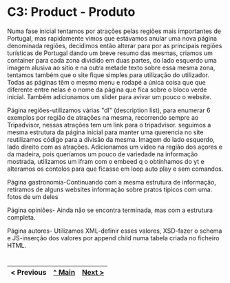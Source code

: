 # C3: Product - Produto

Numa fase inicial tentamos por atrações pelas regiões mais importantes de Portugal, mas rapidamente vimos que estávamos anular uma nova página denominada regiões, decidimos então alterar para por as principais regiões turísticas de Portugal dando um breve resumo das mesmas, criamos um container para cada zona dividido em duas partes, do lado esquerdo uma imagem alusiva ao sitio e na outra metade texto sobre essa mesma zona, tentamos também que o site fique simples para utilização do utilizador.
Todas as páginas têm o mesmo menu e rodapé a única coisa que que diferente entre nelas é o nome da página que fica sobre o bloco verde inicial.
Também adicionamos um slider para avivar um pouco o website.

Página regiões-utilizamos várias "dl" (description list), para enumerar 6 exemplos por região de atrações na mesma, recorrendo sempre ao Tripadvisor, nessas atrações tem um link para o tripadvisor. seguimos a mesma estrutura da página inicial para manter uma querencia no site reutilizamos código para a divisão da mesma. Imagem do lado esquerdo, lado direito com as atrações.
Adicionamos um vídeo na região dos açores e da madeira, pois queríamos um pouco de variedade na informação mostrada, utilizamos um ifram com o embeed q o obtínhamos do yt e alteramos os contolos para que ficasse em loop auto play e sem comandos.

Página gastronomia-Continuando com a mesma estrutura de informação, retiramos de alguns websites informação sobre pratos típicos com uma. fotos de um deles

Página opiniões- Ainda não se encontra terminada, mas com a estrutura completa.

Página autores- Utilizamos XML-definir esses valores, XSD-fazer o schema e JS-inserção dos valores por append child numa tabela criada no ficheiro HTML.


#

< Previous | [^ Main](../../../) | [Next >](c4.md)
:--- | :---: | ---: 




